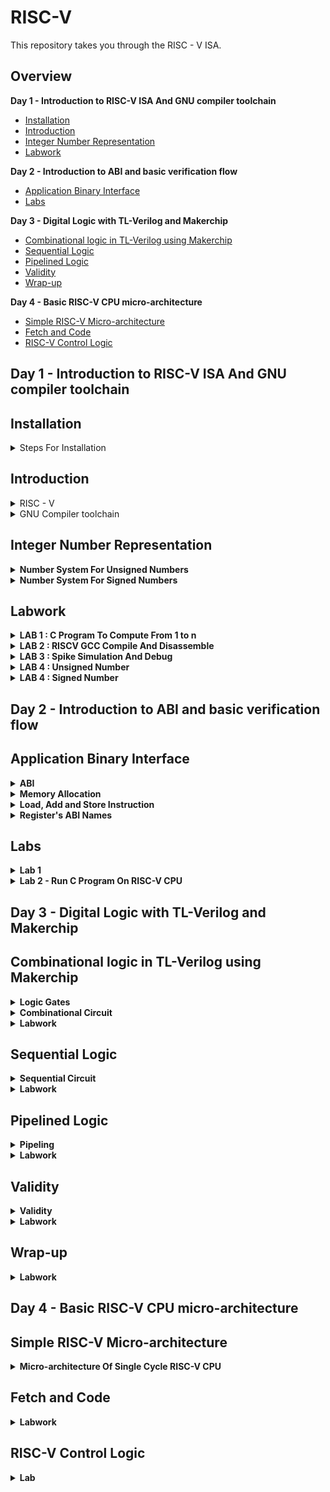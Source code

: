 # RISC-V
This repository takes you through the RISC - V ISA. 

## Overview

**Day 1 - Introduction to RISC-V ISA And GNU compiler toolchain**
- [Installation](#installation)
- [Introduction](#introduction)
- [Integer Number Representation](#integer-number-representation)
- [Labwork](#labwork)

**Day 2 - Introduction to ABI and basic verification flow**
- [Application Binary Interface](#application-binary-interface)
- [Labs](#labs)

**Day 3 - Digital Logic with TL-Verilog and Makerchip**
- [Combinational logic in TL-Verilog using Makerchip](#combinational-logic-in-tl-verilog-using-makerchip)
- [Sequential Logic](#sequential-logic)
- [Pipelined Logic](#pipelined-logic)
- [Validity](#validity)
- [Wrap-up](#wrap-up)

**Day 4 - Basic RISC-V CPU micro-architecture**
- [Simple RISC-V Micro-architecture](#simple-risc-v-micro-architecture)
- [Fetch and Code](#fetch-and-code)
- [RISC-V Control Logic](#risc-v-control-logic)




## Day 1 - Introduction to RISC-V ISA And GNU compiler toolchain

## Installation
<details><summary>Steps For Installation</summary>
Before you can build the RISC-V toolchain, you'll need to install some software dependencies:

```
sudo apt update
sudo apt install autoconf automake autotools-dev curl python3 libmpc-dev libmpfr-dev libgmp-dev gawk build-essential bison flex texinfo gperf libtool patchutils bc zlib1g-dev libexpat-dev git
```
Now clone the RISC-V GNU Toolchain Repository

```
git clone --recursive https://github.com/riscv/riscv-gnu-toolchain
```

Navigate into the toolchain directory and initiate the build:

```
cd riscv-gnu-toolchain
./configure --prefix=/opt/riscv
make
```

After installing, you'll want to add the toolchain binaries to your PATH:

```
echo 'export PATH=$PATH:/opt/riscv/bin' >> ~/.bashrc
source ~/.bashrc
```

Now you can test the installation by checking the version of the GCC compiler:

```
riscv64-unknown-elf-gcc --version
```
  
</details>

## Introduction
<details> <summary>RISC - V</summary>
<br>
RISC-V is an open-source instruction set architecture (ISA) used for the development of custom processors targeting a variety of end applications.RISC-V ISA is considered the fifth generation of processors built on the concept of the reduced instruction set computer (RISC). Due to its openness and its technical merits, it has become very popular in recent years.
  The royalty-free RISC-V ISA features a small core set of instructions upon which all the design’s software runs. Its optional extensions allow designers to tailor the architecture for a variety of different end markets. Essentially, the RISC-V architecture allows designers to customize and build their processor in a way that’s tailored to their target end applications, so they can optimize the power, performance, and area (PPA) for those applications. The RISC-V ISA also provides the flexibility to pick and choose from available features, rather than having to use the full feature set.


</details>

<details><summary>GNU Compiler toolchain</summary>
<br>
The GNU compile toolchain is a set of programming tools in LINUX system that can be use for compiling a code to generate certain executable program, library and debugger and whose detail can be found in references. RISC-V is one such toolchain which supports C and C++ cross compiler. It supports two build modes: a generic ELF/Newlib toolchain and a more sophisticated Linux-ELF/glibc toolchain and the github link for the same can be found in references.
  
</details>

## Integer Number Representation

<details><summary><strong>Number System For Unsigned Numbers</strong></summary>

![image](https://github.com/Nancy0192/RISC-V-ISA/assets/140998633/da5efeb2-d882-4a4c-b9c8-e6ce14ebd837)


As the above image illustrates in RISC-V architecture, the terms "bits," "bytes," and "words" have specific meanings related to data representation and memory organization.

- Bits: Bits are the fundamental units of information in computing. In RISC-V, as in most architectures, a bit can represent one of two values: 0 or 1. Bits are used to encode all types of data, including instructions, numbers, characters, and more.<br>
- Byte :  byte is a group of 8 bits. It's a common unit of storage and data representation in computing. Bytes are often used to represent characters and small data values. In RISC-V, memory is typically addressed at the byte level, meaning that each byte of memory has a unique address.<br>
- Word :     In the context of RISC-V, the term "word" refers to the natural unit of data that a processor can operate on in a single instruction. The size of a word in RISC-V is determined by the architecture's specification, which can vary between different versions and implementations of RISC-V.

Common word sizes in RISC-V include:
   - 32-bit Word (RV32): In RISC-V RV32 architecture, a word is 32 bits or 4 bytes in size. This is the most common word size for embedded systems and lower-end processors.
   - 64-bit Word (RV64): In RISC-V RV64 architecture, a word is 64 bits or 8 bytes in size. This architecture provides larger addressable memory and increased precision for floating-point operations.
   - 128-bit Word (RV128): Some extensions to the RISC-V architecture, such as the RV128 extension, introduce support for 128-bit data types and operations.




</details>

<details><summary><strong>Number System For Signed Numbers</strong></summary>
  <br>
To represent negative numbers using two's complement, follow these steps:
  - Take the binary representation of the positive counterpart of the negative number.
  - Invert (flip) all the bits (change 0s to 1s and vice versa).
  - Add 1 to the inverted value.


  
  ![image](https://github.com/Nancy0192/RISC-V-ISA/assets/140998633/1badef67-6a70-459d-94b1-50fc5f83830e)

</details>

## Labwork
<details><summary><strong>LAB 1 : C Program To Compute From 1 to n</strong></summary>
  <br>
C code for sum from 1 to n:

```
#include <stdio.h>

int main(){
       int i, sum=0, n=5;
       for (i=1; i<=n; ++i){
       sum+=i;
        }
       printf("Sum of numbers from 1 to %d is %d\n", n, sum);
       return 0;
}
```

Commands to compile:

```
gcc sum1ton.c
./a.out
```

Output:

![image](https://github.com/Nancy0192/RISC-V-ISA/assets/140998633/09b6a1cf-643a-413a-94b9-19f2e0a79421)



</details>

<details><summary><strong>LAB 2 : RISCV GCC Compile And Disassemble</strong></summary>
  <br>
Commands to compile using RISC -V GCC compiler:

```
riscv64-unknown-elf-gcc -O1 -mabi=lp64 -march=rv64i -o sum1ton.o sum1ton.c
```

We can also run usin the -Ofast command which will reduce our instruction as shown below:

```
riscv64-unknown-elf-gcc -Ofast -mabi=lp64 -march=rv64i -o sum1ton.o sum1ton.c
```


Now check the contents of the object file created:

```
ls -ltr sum1ton.o
```

You will observe the following contents on your terminal

![image](https://github.com/Nancy0192/RISC-V-ISA/assets/140998633/1e03563b-9f1d-46c8-9db5-fcf546d3ce69)


To check the assembly code using the following command:

```
 riscv64-unknown-elf-objdump -d sum1ton.o | less
```


![image](https://github.com/Nancy0192/RISC-V-ISA/assets/140998633/ea7f6659-a20d-4abf-8054-3bb4285f2bb2)



</details>

<details><summary><strong>LAB 3 : Spike Simulation And Debug</strong></summary>
<br>
To get the output for the riscv compiler use the following command:

```
spike pk sum1ton.o
```

Now to debug open the debugger:

```
spike -d pk sum1ton.o
```

Some of the commands used in debugger:
- until pc 0 100b0 : to execute till 100b0 address.
- reg 0 a0 : to load the contents of a0.

  
</details>


<details><summary><strong>LAB 4 : Unsigned Number</strong></summary>
<br>
Code for UnsignedHighest

```
#include <stdio.h>
#include <math.h>
int main() {
unsigned long long int max = (unsigned long long int) (pow(2,64) -1);
printf("highest number represented by unsigned long long int is %llu\n", max);
return 0;
}
```

Compile it to see:

![image](https://github.com/Nancy0192/RISC-V-ISA/assets/140998633/ef660e23-fee7-438c-81d0-dbcc9c0ac50c)


<br>
<br>
Code for UnsignedLowest

```
#include <stdio.h>
#include <math.h>
int main() {
unsigned long long int max = (unsigned long long int) (pow(2,64)*-1);
printf("highest number represented by unsigned long long int is %llu\n", max);
return 0;
}
```

![image](https://github.com/Nancy0192/RISC-V-ISA/assets/140998633/b19d71cc-58f2-4ea8-9995-b7eda74fc247)



</details>

<details><summary><strong>LAB 4 : Signed Number</strong></summary>
<br>
Code for signed highest and lowest:

```
#include <stdio.h>
#include <math.h>
int main() {
long long int max = (long long int) (pow(2,63) -1);
long long int min = (long long int) (pow(2,63) * -1);
printf("highest number represented by long long int is %lld\n", max);
printf("lowest number represented by long long int is %lld\n", min);
return 0;
}
```




![image](https://github.com/Nancy0192/RISC-V-ISA/assets/140998633/aceb08b2-cede-4a9b-887d-fee20cd677ee)



</details>



## Day 2 - Introduction to ABI and basic verification flow
## Application Binary Interface
<details><summary><strong>ABI</strong></summary>
<br>
The Application Binary Interface (ABI) in the context of computer architecture refers to the set of rules and conventions that dictate how software components (such as compiled binaries and libraries) interact with each other at the binary level. The ABI defines various aspects such as parameter passing, register usage, memory layout, and system call invocation. Each architecture, including RISC-V, has its own ABI that software must adhere to in order to ensure compatibility and interoperability.

![image](https://github.com/Nancy0192/RISC-V-ISA/assets/140998633/8cd557fa-3f0f-4ba2-9a98-ae74e259db02)

- The application programmer can access some part of the RISC-V processor or any other processor via registers.
- In Risc-V architecture we have 32 registers whose length is defined by "XLEN". It is 32 for RV32 and 64 for RV64.

</details>

<details><summary><strong>Memory Allocation</strong></summary>
  <br>
There are 2 ways to load the data into the registers either the data is directly loaded in the registers or it is first stored in the memory and then the memory address is stored into the register as illustrated by the image.
<br>

![image](https://github.com/Nancy0192/RISC-V-ISA/assets/140998633/430ae82d-2f14-4334-9f51-1952923f5f66)

<br>
- Little-endian memory addressing system means that the least significant group of 8-bits will be stored in the lowest memory address.
  
</details>


<details><summary><strong>Load, Add and Store Instruction</strong></summary>
  
- Load Instruction:   
The RISC-V assembly instruction ld x8, 16(x23) is used to load a 64-bit value from memory into a register. Let's break down the components of this instruction:<br>
  ld: This is the mnemonic for the "Load Doubleword" instruction, which is used to load a 64-bit value from memory.<br>
  x8: This is the destination register. The value loaded from memory will be stored in register x8.<br>
  16(x23): This is the memory address where the value is located. x23 is a register, and 16 is an immediate offset added to the value in x23 to calculate the memory address.<br>
  
- Add Instruction: Similarly, the instruction "add x8, x24, x8" in RISC-V performs the operation of adding the values in registers x24 and x8, and then stores the result back in register x8.

![image](https://github.com/Nancy0192/RISC-V-ISA/assets/140998633/c7575049-4d90-4fe8-be64-f2c4c20cd7a6)

  
- Store Instruction: The instruction "sd x8, 8(x23)" in RISC-V performs the operation of storing the value in register x8 into memory at an address calculated by adding an offset of 8 bytes to the base address stored in register x23.
<br>
Lets see how it fits within the RISC-V 32-bit instruction format:<br>
  Opcode (7 bits): The opcode field specifies the operation of the instruction. For the load instruction, the opcode might be a specific value that indicates a load operation.<br>
  Rd (5 bits): In this instruction, x8 is the destination register where the loaded value will be stored. The register x8 is encoded using a 5-bit field that represents the destination register.<br>
  Immediate (12 bits): The immediate field in this instruction is used to specify the offset from the base address stored in register x23. In the example instruction, the immediate value is 16, which is encoded using a 12-bit field. This immediate value represents the offset in bytes from the base address in register x23.<br>
  Rs1 (5 bits): The source register x23 is used as the base address for the memory access operation. The register x23 is encoded using a 5-bit field that represents the source register.<br>
  Opcode Extension (3 bits): This might indicate the specific extension or variant of the instruction. For example, for the "ld" instruction, the extension might specify the size of the loaded data (byte, halfword, word, doubleword).<br>

  ![image](https://github.com/Nancy0192/RISC-V-ISA/assets/140998633/b1c8909f-980f-4e4b-8a5e-bfebf876588b)

  
</details>

<details><summary><strong>Register's ABI Names</strong></summary>

![image](https://github.com/Nancy0192/RISC-V-ISA/assets/140998633/b2f92695-55a6-41b4-b665-18a1e048324d)



</details>


## Labs
<details><summary><strong>Lab 1</strong></summary>
<br>
C Code :

```
#include<stdio.h>

extern int load(int x,int y);
int main(){

	int result=0;
	int count =9;
	result=load(0x0,count+1);
	printf("sum of number from 1 to %d is %d\n",count,result);
}
```

Load file :

```
.section .text
.global load
.type load,@function

load:
	add a4, a0, zero
	add a2, a0, a1
	add a3, a0, zero
loop:	add a4, a3, a4
	addi a3, a3, 1
	blt a3, a2, loop
	add a0, a4,zero
	ret
```
Compile it using following commands:

![image](https://github.com/Nancy0192/RISC-V-ISA/assets/140998633/92d9049e-5703-4d07-bf21-32d5ff6cb0ac)

  
</details>

<details><summary><strong>Lab 2 - Run C Program On RISC-V CPU</strong></summary>

Commands to be executed:

```
git clone https://github.com/kunalg123/riscv_workshop_collaterals.git
cd ~/riscv_workshop_collaterals/labs/
chmod 777 rv32im.sh
./rv32im.sh
```

![image](https://github.com/Nancy0192/RISC-V-ISA/assets/140998633/add4782f-2748-406f-ba01-b074fdea39ff)



</details>


## Day 3 - Digital Logic with TL-Verilog and Makerchip 
## Combinational logic in TL-Verilog using Makerchip
<details><summary><strong>Logic Gates</strong></summary>
<br>
Basic Gates:

![image](https://github.com/Nancy0192/RISC-V-ISA/assets/140998633/810ed624-0fee-40e4-b729-28ae5cb8f680)

</details>

<details><summary><strong>Combinational Circuit</strong></summary>


![image](https://github.com/Nancy0192/RISC-V-ISA/assets/140998633/0a839b8a-40af-460a-bc64-517441f87bd3)

Boolean Operators:

![image](https://github.com/Nancy0192/RISC-V-ISA/assets/140998633/66444f0e-2538-4ce1-8ada-07903da189cb)



 
</details>






<details><summary><strong>Labwork</strong></summary>
<details><summary><strong>Lab 1 : Maker Platform</strong></summary>

![image](https://github.com/Nancy0192/RISC-V-ISA/assets/140998633/9e2310e3-c67b-494b-bb60-429f1d817cec)

	
</details>
<details><summary><strong>Lab 2 : Inverter</strong></summary>

![image](https://github.com/Nancy0192/RISC-V-ISA/assets/140998633/341bc2b1-351b-4d01-a283-f29128155a97)


 
</details>
<details><summary><strong>Lab 3 : Vectors</strong></summary>

 ![image](https://github.com/Nancy0192/RISC-V-ISA/assets/140998633/1871521a-91f0-470d-8496-b9f4f5a9d871)

</details>

<details><summary><strong>Lab 4 : Mux</strong></summary>

![image](https://github.com/Nancy0192/RISC-V-ISA/assets/140998633/08b46bd3-88ed-4a1f-a5d9-37c2e073aeb8)

![image](https://github.com/Nancy0192/RISC-V-ISA/assets/140998633/5cdbd401-3beb-4341-ba9e-ad9b15be7ed5)



</details>

<details><summary><strong>Lab 5 : Combinational Calculator</strong></summary>

 ![image](https://github.com/Nancy0192/RISC-V-ISA/assets/140998633/cf99da17-7cc7-4013-9066-98d0870ee588)


</details>
</details>

## Sequential Logic
<details><summary><strong>Sequential Circuit</strong></summary>
A sequential circuit is a type of digital circuit that has memory and the ability to store and process information based on previous states. It contrasts with a combinational circuit, which doesn't have memory and processes information solely based on its current inputs.<br>
Sequential logic introduces a clock in the circuit as well as reset signal which is used to get all the flipflops into a known state.<br>
Example: D-Flip Flop

![image](https://github.com/Nancy0192/RISC-V-ISA/assets/140998633/f88e3db6-c1e3-4238-9841-19dd06e4b70a)

	
</details>
<details><summary><strong>Labwork</strong></summary>

<details><summary><strong>Lab 1: Fibonacci Series</strong></summary>

![image](https://github.com/Nancy0192/RISC-V-ISA/assets/140998633/9f996d41-8b2a-416d-af21-a64874a3ec42)


</details>


<details><summary><strong>Lab 2: Counter</strong></summary>

![image](https://github.com/Nancy0192/RISC-V-ISA/assets/140998633/6018eacb-0cb8-452c-a19a-8b9548d47bb2)

</details>

<details><summary><strong>Lab 3: Sequential calculator</strong></summary>

![image](https://github.com/Nancy0192/RISC-V-ISA/assets/140998633/d7885fbf-4168-4317-aa4a-6de6b9ac702d)


 
</details>


</details>



## Pipelined Logic

<details><summary><strong>Pipeling</strong></summary>
Pipelining refers to a technique used to improve the overall performance of a processor by allowing multiple instructions to overlap in execution. This enables the processor to achieve a higher instruction throughput and better utilization of its functional units.<br>

Let us understand through an example:

We will take the example of a pythagoras theorem. The simple pipelined structure for it is shown below:

![image](https://github.com/Nancy0192/RISC-V-ISA/assets/140998633/bae1e5ba-e67c-42ea-ac3f-6e74ef56dab4)

We have divided it in three stages :
First is squaring of both the numbers, second includes the adding of numbers and third does the squareroot of the number.

The implementation of pipelining is shown below:

![image](https://github.com/Nancy0192/RISC-V-ISA/assets/140998633/9dd45d85-b056-48f1-b85d-ed9db8669db5)

	
</details>


<details><summary><strong>Labwork</strong></summary>

<details><summary><strong>Lab 1 - Fibonacci Series</strong></summary>

![image](https://github.com/Nancy0192/RISC-V-ISA/assets/140998633/0a9ceeba-4b2f-4178-86ab-8017c1c782a9)


 
</details>

<details><summary><strong>Lab 2 : Lab on Error Conditions with Computational Pipelining</strong></summary>

![image](https://github.com/Nancy0192/RISC-V-ISA/assets/140998633/0fce58df-58a8-40fe-bdb9-34dc6f2d8674)


 
</details>

<details><summary><strong>Lab 3 : Counter And Calculator In Pipeline</strong></summary>


![image](https://github.com/Nancy0192/RISC-V-ISA/assets/140998633/25fe2fdb-edfe-4e6f-a270-f0f9a7b4b84e)

</details>

<details><summary><strong>Lab 4 : Cycle Calculator</strong></summary>

![image](https://github.com/Nancy0192/RISC-V-ISA/assets/140998633/c64160f5-53f9-42e4-bb2a-d8b5729c5fd2)

	
</details>

 
</details>


## Validity
<details><summary><strong>Validity</strong></summary>
	<br>
"Validity" is a fundamental concept that helps describe communication between modules or components in a more intuitive way. The validity feature is used to represent whether the data being transmitted or processed is valid and should be considered meaningful by the receiving module.<br>
Valdity provides:
	
- Easier debug
- Cleaner design
- Better error checking
- Automated clock gating


**Clock Gating** 
<br>
Clock gating is a power-saving technique used in digital circuit design, including microprocessors and other integrated circuits, to reduce power consumption by selectively enabling or disabling clock signals to specific parts of a circuit. This technique is particularly effective in scenarios where parts of a circuit are idle or not actively performing computations.

- Clock gating avoids toggling clock signals.


**Example Of Validity On Pythagoras Theorem**

![image](https://github.com/Nancy0192/RISC-V-ISA/assets/140998633/8f9894cb-117a-4c6a-9267-88f02c2d2a7e)

 
</details>

<details><summary><strong>Labwork</strong></summary>

<details><summary><strong>Lab 1: Distance Accumulator</strong></summary>

 
![image](https://github.com/Nancy0192/RISC-V-ISA/assets/140998633/2051abb0-5dea-4c6e-88e8-0476c3f84f59)


</details>

<details><summary><strong>Lab 2 : Cycle Calculator With Validity</strong></summary>

 ![image](https://github.com/Nancy0192/RISC-V-ISA/assets/140998633/d3eb0956-0b3b-4f84-b331-a2bb5141ca4d)

</details>


<details><summary><strong>Lab 3 : Calculator With Single Value Memory</strong></summary>

![image](https://github.com/Nancy0192/RISC-V-ISA/assets/140998633/2a119482-d365-44b3-8795-00ad1b646eee)


</details>
</details>


## Wrap-up
<details><summary><strong>Labwork</strong></summary>
<details><summary><strong>Lab 1 : Conways's Game Of Life</strong></summary>
	
![image](https://github.com/Nancy0192/RISC-V-ISA/assets/140998633/8d2431ad-6a76-46c3-88fa-82cb1d1959e9)



</details>

 
</details>



## Day 4 - Basic RISC-V CPU micro-architecture
## Simple RISC-V Micro-architecture
<details><summary><strong>Micro-architecture Of Single Cycle RISC-V CPU</strong></summary>

The User-Level Simple RISC-V Microarchitecture is a basic design representing a simplified version of a RISC-V processor's core, catering to user-level instructions and operations. This microarchitecture provides a concise overview of the core components without delving into advanced features.

Components:

- Instruction Fetch (IF):
  - Fetches instructions from memory using the program counter (PC).
  - Increments the PC for the next instruction.
  - Passes the fetched instruction to the Decode stage.

- Instruction Decode (ID):
  - Decodes the fetched instruction to identify the operation and operands.
  - Determines the instruction type and control signals.
  - Sends control signals to relevant units.

- Register File (RF):
  - Contains general-purpose registers for temporary data storage.
  - Reads data from registers based on instruction operands.
  - Sends data to the Execute stage.

- Execution (EXE):
  - Performs basic arithmetic and logic operations.
  - Executes operations using the ALU.
  - Handles simple data manipulation tasks.

- Memory Access (MEM):
  - Manages load and store operations.
  - Calculates memory addresses and interacts with data memory.
  -  Handles simple memory transfers.

- Write Back (WB):
  - Writes results of operations back to registers.
  - Receives data from the Execute or Memory stage.
  - Updates destination registers.

**Example:**

![image](https://github.com/Nancy0192/RISC-V-ISA/assets/140998633/dacf464f-89cb-4726-9c74-38936c1afe75)

 
</details>

## Fetch and Code
<details><summary><strong>Labwork</strong></summary>
<details><summary><strong>Lab 1 : PC</strong></summary>

![image](https://github.com/Nancy0192/RISC-V-ISA/assets/140998633/878e6511-300e-4cc1-a4d6-c18878c5279d)


</details>

<details><summary><strong>Lab 2 : Fetch</strong></summary>

![image](https://github.com/Nancy0192/RISC-V-ISA/assets/140998633/83220908-d87d-4de4-8110-df3bfd26f9ea)



![image](https://github.com/Nancy0192/RISC-V-ISA/assets/140998633/0a352288-09fa-4d1b-a38a-004626c34331)


 
</details>

<details><summary><strong>Lab 3 : Instruction Type Decoder</strong></summary>

![image](https://github.com/Nancy0192/RISC-V-ISA/assets/140998633/071986ac-9e1a-4d67-957d-f976f8cc7dc6)


 
</details>

<details><summary><strong>Lab 4 : Instruction Immediate Decode</strong></summary>

![image](https://github.com/Nancy0192/RISC-V-ISA/assets/140998633/f622d1e8-0038-4a52-8718-728cacd0449c)

	
</details>

<details><summary><strong>Lab 5 : Instruction Decode</strong></summary>

![image](https://github.com/Nancy0192/RISC-V-ISA/assets/140998633/d6478989-0f7d-41db-bdd4-430a9503316e)

 
</details>

<details><summary><strong>Lab 6 : Instruction Field Decode</strong></summary>

**Decoder 1**

![image](https://github.com/Nancy0192/RISC-V-ISA/assets/140998633/1d668bd6-49f8-443e-84d3-a6dadb1cbb19)

**Decoder 2**

![image](https://github.com/Nancy0192/RISC-V-ISA/assets/140998633/127ce918-9998-48e2-ad1e-a2f7cb98e69d)


 
</details>

	
</details>


## RISC-V Control Logic
<details><summary><strong>Lab</strong></summary>

<details><summary><strong>Lab 1 : Register File Read</strong></summary>

 ![image](https://github.com/Nancy0192/RISC-V-ISA/assets/140998633/3eaa7e9c-99f0-4aff-9eec-cc32eced31de)


</details>

<details><summary><strong>Lab 2 : ALU</strong></summary>

![image](https://github.com/Nancy0192/RISC-V-ISA/assets/140998633/7bdf2b13-ab74-4009-b222-a607f180be54)


 
</details>

<details><summary><strong>Lab 3 : Register File Write</strong></summary>

![image](https://github.com/Nancy0192/RISC-V-ISA/assets/140998633/a20a6fda-9f68-46c5-969e-e08daeef6cbd)


 
</details>

 
</details>
